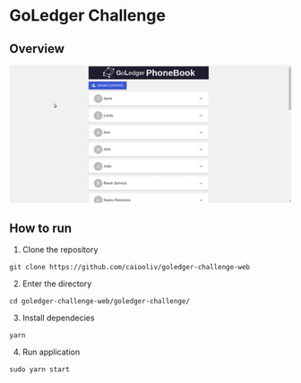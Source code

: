 # GoLedger Challenge

## Overview

![overviewGif](overview.gif)

## How to run
1. Clone the repository
```
git clone https://github.com/caiooliv/goledger-challenge-web
```
2. Enter the directory
```
cd goledger-challenge-web/goledger-challenge/
```
3. Install dependecies
```
yarn
```
4. Run application
```
sudo yarn start
```
